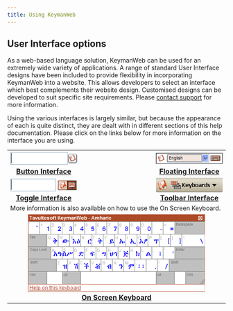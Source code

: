 ```yaml
---
title: Using KeymanWeb
---
```

## User Interface options

As a web-based language solution, KeymanWeb can be used for an extremely
wide variety of applications. A range of standard User Interface designs
have been included to provide flexibility in incorporating KeymanWeb
into a website. This allows developers to select an interface which best
complements their website design. Customised designs can be developed to
suit specific site requirements. Please [contact support](/contact/)
for more information.

Using the various interfaces is largely similar, but because the
appearance of each is quite distinct, they are dealt with in different
sections of this help documentation. Please click on the links below for
more information on the interface you are using.

<div id="body_text" markdown="1">
<table class="display_grid" style="text-align:center" data-border="0"
data-cellpadding="12">
<colgroup>
<col style="width: 33%" />
<col style="width: 33%" />
<col style="width: 33%" />
</colgroup>
<tbody>
<tr>
<td data-valign="top"><a href="ui-button"><img
src="images/ui-button.gif" /></a><br />
<a href="ui-button"><span
style="font-size: 12pt; font-weight: bold">Button
Interface</span></a></td>
<td></td>
<td data-valign="top"><a href="ui-floating"><img
src="images/ui-floating.gif" /></a><br />
<a href="ui-floating"><span
style="font-size: 12pt; font-weight: bold">Floating
Interface</span></a></td>
</tr>
<tr>
<td data-valign="top"><a href="ui-toggle"><img
src="images/ui-toggle.gif" /></a><br />
<a href="ui-toggle"><span
style="font-size: 12pt; font-weight: bold">Toggle
Interface</span></a></td>
<td></td>
<td data-valign="top"><a href="ui-toolbar"><img
src="images/ui-toolbar.gif" /></a><br />
<a href="ui-toolbar"><span
style="font-size: 12pt; font-weight: bold">Toolbar
Interface</span></a></td>
</tr>
<tr>
<td colspan="3" style="text-align: left;">More information is also
available on how to use the On Screen Keyboard.</td>
</tr>
<tr>
<td colspan="3" data-valign="top"><a href="osk"><img
src="images/oskeyboard.gif" /></a><br />
<a href="osk"><span style="font-size: 12pt; font-weight: bold">On Screen
Keyboard</span></a></td>
</tr>
</tbody>
</table>

</div>

